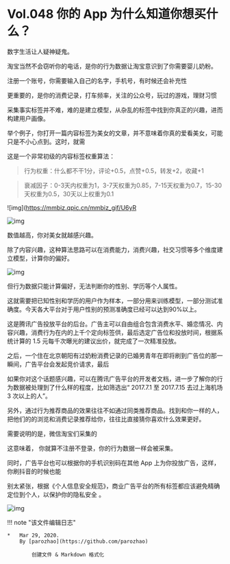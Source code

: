 # Vol.048 你的 App 为什么知道你想买什么？

数字生活让人疑神疑鬼。

淘宝当然不会窃听你的电话，是你的行为数据让淘宝意识到了你需要婴儿奶粉。

注册一个账号，你需要输入自己的名字，手机号，有时候还会补充性

更重要的，是你的消费记录，打车频率，关注的公众号，玩过的游戏，理财习惯

采集事实标签并不难，难的是建立模型，从杂乱的标签中找到你真正的兴趣，进而构建用户画像。

举个例子，你打开一篇内容标签为美女的文章，并不意味着你真的爱看美女，可能只是不小心点到。这时，就需

这是一个非常初级的内容标签权重算法：

> 行为权重：什么都不干1分，评论+0.5，点赞+0.5，转发+2，收藏+1

> 衰减因子：0-3天内权重为1，3-7天权重为0.85，7-15天权重为0.7，15-30天权重为0.5，30天以上权重为0.1

![img](https://mmbiz.qpic.cn/mmbiz_gif/U6yR

![img](https://mmbiz.qpic.cn/mmbiz_gif/U6yRaDu1NaaaU49HA2sB5gZVYaK1ZMuz3zVjgQKFG1HCQdNonaC4U1zxVicSIs1OoCONr0ge2VGPRGDlgElu9qg/640?wx_fmt=gif&tp=webp&wxfrom=5&wx_lazy=1)

数值越高，你对美女就越感兴趣。

除了内容兴趣，这种算法思路可以在消费能力，消费兴趣，社交习惯等多个维度建立模型，计算你的偏好。

![img](https://mmbiz.qpic.cn/mmbiz_png/U6yRaDu1NaaaU49HA2sB5gZVYaK1ZMuz84a9UicPr3P3QmiaH5vtJfzZrfn37k1vc6wCPElbE0HWBTBOgfcbicnhA/640?wx_fmt=png&tp=webp&wxfrom=5&wx_lazy=1&wx_co=1)

但行为数据只能计算偏好，无法判断你的性别、学历等个人属性。

这就需要把已知性别和学历的用户作为样本，一部分用来训练模型，一部分测试准确度。今天各大平台对于用户性别的预测准确度已经可以达到90%以上。

这是腾讯广告投放平台的后台。广告主可以自由组合包含消费水平、婚恋情况、内容兴趣，消费行为在内的上千个定向标签供，最后选定广告位和投放时间，根据系统计算的 1.5 元每千次曝光的建议出价，就完成了一次精准投放。

之后，一个住在北京朝阳有过奶粉消费记录的已婚男青年在即将刷到广告位的那一瞬间，广告平台会发起竞价请求，最后

如果你对这个话题感兴趣，可以在腾讯广告平台的开发者文档，进一步了解你的行为数据被处理到了什么样的程度，比如筛选出“ 2017.7.1 至 2017.7.15 去过上海机场 3 次以上的人”。

另外，通过行为推荐商品的效果往往不如通过同类推荐商品。找到和你一样的人，把他们的的浏览和消费记录推荐给你，往往比直接猜你喜欢什么效果更好。

需要说明的是，微信淘宝们采集的

这意味着， 你就算不注册不登录，你的行为数据一样会被采集。

同时，广告平台也可以根据你的手机识别码在其他 App 上为你投放广告，这样，你刷抖音的时候也能

别太紧张，根据《个人信息安全规范》，商业广告平台的所有标签都应该避免精确定位到个人，以保护你的隐私安全 。

![img](https://mmbiz.qpic.cn/mmbiz_gif/U6yRaDu1NaaaU49HA2sB5gZVYaK1ZMuzpjvd3xwgTMQQZXrJibbOt38Nd6OzAVys7mYd94L1TJTTtk2qK3Sj8xg/640?wx_fmt=gif&tp=webp&wxfrom=5&wx_lazy=1)

!!! note "该文件编辑日志"

	* 	Mar 29, 2020.
		By [parozhao](https://github.com/parozhao)
	
			创建文件 & Markdown 格式化
